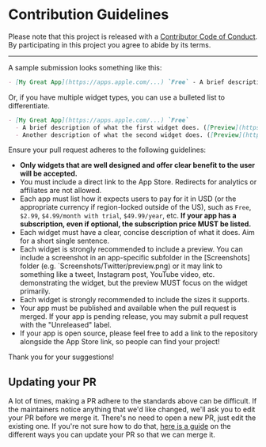 # Contribution Guidelines

Please note that this project is released with a
[Contributor Code of Conduct](code-of-conduct.md). By participating in this
project you agree to abide by its terms.

---

A sample submission looks something like this:

```markdown
- [My Great App](https://apps.apple.com/...) `Free` - A brief description of what the widget does. ([Preview](https://link.to/preview.jpg)) `Small` `Medium`
```

Or, if you have multiple widget types, you can use a bulleted list to differentiate.

```markdown
- [My Great App](https://apps.apple.com/...) `Free`
  - A brief description of what the first widget does. ([Preview](https://link.to/preview1.jpg)) `Small` `Medium`
  - Another description of what the second widget does. ([Preview](https://link.to/preview2.jpg)) `Large`
```

Ensure your pull request adheres to the following guidelines:

- **Only widgets that are well designed and offer clear benefit to the user will be accepted.**
- You must include a direct link to the App Store. Redirects for analytics or affiliates are not allowed.
- Each app must list how it expects users to pay for it in USD (or the appropriate currency if region-locked outside of the US), such as `Free`, `$2.99`, `$4.99/month with trial`, `$49.99/year`, etc. **If your app has a subscription, even if optional, the subscription price MUST be listed.**
- Each widget must have a clear, concise description of what it does. Aim for a short single sentence.
- Each widget is strongly recommended to include a preview. You can include a screenshot in an app-specific subfolder in the [Screenshots] folder (e.g. `Screenshots/Twitter/preview.png) or it may link to something like a tweet, Instagram post, YouTube video, etc. demonstrating the widget, but the preview MUST focus on the widget primarily.
- Each widget is strongly recommended to include the sizes it supports.
- Your app must be published and available when the pull request is merged. If your app is pending release, you may submit a pull request with the "Unreleased" label.
- If your app is open source, please feel free to add a link to the repository alongside the App Store link, so people can find your project!

Thank you for your suggestions!

## Updating your PR

A lot of times, making a PR adhere to the standards above can be difficult.
If the maintainers notice anything that we'd like changed, we'll ask you to
edit your PR before we merge it. There's no need to open a new PR, just edit
the existing one. If you're not sure how to do that,
[here is a guide](https://github.com/RichardLitt/knowledge/blob/master/github/amending-a-commit-guide.md)
on the different ways you can update your PR so that we can merge it.
